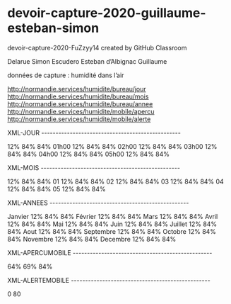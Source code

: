 # devoir-capture-2020-guillaume-esteban-simon
devoir-capture-2020-FuZzyy14 created by GitHub Classroom
 
Delarue Simon
Escudero Esteban
d’Albignac Guillaume

données de capture : humidité dans l’air

http://normandie.services/humidite/bureau/jour
http://normandie.services/humidite/bureau/mois
http://normandie.services/humidite/bureau/annee
http://normandie.services/humidite/mobile/apercu
http://normandie.services/humidite/mobile/alerte


XML-JOUR	-------------------------------------------------

<humidite>
	<bureau>
		<jour>
			<min>12%</min>
		<moyenne>84%</moyenne>	
		<max>84%</max>	
			<heure>
				<valeur>01h00</valeur>
				<min>12%</min>
			<moyenne>84%</moyenne>	
			<max>84%</max>	
</heure>
<heure>
				<valeur>02h00</valeur>
				<min>12%</min>
			<moyenne>84%</moyenne>	
			<max>84%</max>	
</heure>	
<heure>
				<valeur>03h00</valeur>
				<min>12%</min>
			<moyenne>84%</moyenne>	
			<max>84%</max>	
</heure>
<heure>
				<valeur>04h00</valeur>
				<min>12%</min>
			<moyenne>84%</moyenne>	
			<max>84%</max>	
</heure>
<heure>
				<valeur>05h00</valeur>
				<min>12%</min>
			<moyenne>84%</moyenne>	
			<max>84%</max>	
</heure>	
		</jour>
	</bureau>
</humidite>

XML-MOIS -------------------------------------------------

<humidite>
	<bureau>
		<mois>
			<min>12%</min>
		<moyenne>84%</moyenne>	
		<max>84%</max>	
			<jour>
				<valeur>01</valeur>
				<min>12%</min>
			<moyenne>84%</moyenne>	
			<max>84%</max>	
</jour>
<jour>
				<valeur>02</valeur>
				<min>12%</min>
			<moyenne>84%</moyenne>	
			<max>84%</max>	
</jour>	
<jour>
				<valeur>03</valeur>
				<min>12%</min>
			<moyenne>84%</moyenne>	
			<max>84%</max>	
</jour>
<jour>
				<valeur>04</valeur>
				<min>12%</min>
			<moyenne>84%</moyenne>	
			<max>84%</max>	
</jour>
<jour>
				<valeur>05</valeur>
				<min>12%</min>
			<moyenne>84%</moyenne>	
			<max>84%</max>	
</jour>	
		</mois>
	</bureau>
</humidite>

XML-ANNEES -------------------------------------------------

<humidite>
	<bureau>
		<annee>
			<mois>
<valeur>Janvier</valeur>
				<min>12%</min>
<moyenne>84%</moyenne>
				<max>84%</max>
</mois>
			<mois>
<valeur>Février</valeur>
				<min>12%</min>
<moyenne>84%</moyenne>
				<max>84%</max>
</mois>
			<mois>
<valeur>Mars</valeur>
				<min>12%</min>
<moyenne>84%</moyenne>
				<max>84%</max>
</mois>
			<mois>
<valeur>Avril</valeur>
				<min>12%</min>
<moyenne>84%</moyenne>
				<max>84%</max>
</mois>
			<mois>
<valeur>Mai</valeur>
				<min>12%</min>
<moyenne>84%</moyenne>
				<max>84%</max>
</mois>
			<mois>
<valeur>Juin</valeur>
				<min>12%</min>
<moyenne>84%</moyenne>
				<max>84%</max>
</mois>
			<mois>
<valeur>Juillet</valeur>
				<min>12%</min>
<moyenne>84%</moyenne>
				<max>84%</max>
</mois>
			<mois>
<valeur>Aout</valeur>
				<min>12%</min>
<moyenne>84%</moyenne>
				<max>84%</max>
</mois>
			<mois>
<valeur>Septembre</valeur>
				<min>12%</min>
<moyenne>84%</moyenne>
				<max>84%</max>
</mois>
			<mois>
<valeur>Octobre</valeur>
				<min>12%</min>
<moyenne>84%</moyenne>
				<max>84%</max>
</mois>
			<mois>
<valeur>Novembre</valeur>
				<min>12%</min>
<moyenne>84%</moyenne>
				<max>84%</max>
</mois>
			<mois>
<valeur>Decembre</valeur>
				<min>12%</min>
<moyenne>84%</moyenne>
				<max>84%</max>
</mois>
		</annee>
	</bureau>
</humidite>

XML-APERCUMOBILE  -------------------------------------------------

<humidite>
	<mobile>
		<apercu>
			<mesureactuelle>64%</mesureactuelle>
			<moyenne>
				<journee>69%</journee>
				<annee>84%</annee>	
			</moyenne>
		</apercu>
	</mobile>
</humidite>

XML-ALERTEMOBILE  -------------------------------------------------

<humidite>
	<mobile>
		<alerte>0</alerte>
		<seuil>80</seuil>
	</mobile>
</humidite>

